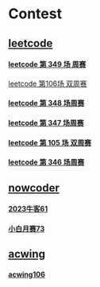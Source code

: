 # Contest

## [leetcode](./leetcode/leetcode.md)

#### [leetcode 第 349 场 周赛](./leetcode/src/markdown/leetcode_349.md)

[leetcode 第106场 双周赛](./leetcode/src/markdown/leetcode_two_106.md)


#### [leetcode 第 348 场周赛](./leetcode/src/markdown/leetcode_348.md)
#### [leetcode 第 347 场周赛](./leetcode/src/markdown/leetcode_347.md)
#### [leetcode 第 105 场 双周赛](./leetcode/src/markdown/leetcode_two_105.md)
#### [leetcode 第 346 场周赛](./leetcode/src/markdown/leetcode_346.md)


## [nowcoder](./nowcoder/nowcoder.md)


#### [2023牛客61](./nowcoder/src/markdown/childrens_day_2023.md)
#### [小白月赛73](./nowcoder/src/markdown/nowcoder_73.md)



## [acwing](./acwing/acwing.md)

#### [acwing106](./acwing/src/markdown/acw_106.md)

